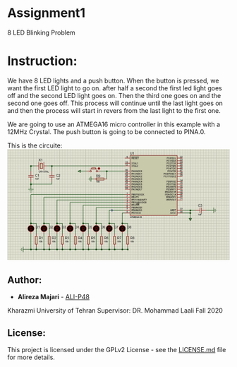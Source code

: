 # Assignment1
8 LED Blinking Problem

# Instruction:
We have 8 LED lights and a push button. When the button is pressed, we want the first LED light to go on. after half a second the first led light goes off and the second LED light goes on. Then the third one goes on and the second one goes off. This process will continue until the last light goes on and then the process will start in revers from the last light to the first one. 

We are going to use an ATMEGA16 micro controller in this example with a 12MHz Crystal. The push button is going to be connected to PINA.0.

This is the circuite:
![](https://github.com/ALI-P48/MicroprocessorLab/blob/main/Assignment1-LEDs/Pictures/Circuit.jpg)


## Author:

* **Alireza Majari** - [ALI-P48](https://github.com/ALI-P48)

Kharazmi University of Tehran
Supervisor: DR. Mohammad Laali
Fall 2020


## License:

This project is licensed under the GPLv2 License - see the [LICENSE.md](https://github.com/ALI-P48/MicroprocessorLab/blob/main/LICENSE) file for more details.
